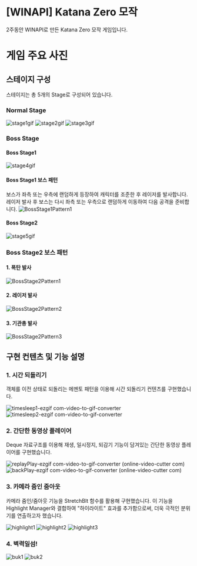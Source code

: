 # [WINAPI] Katana Zero 모작
2주동안 WINAPI로 만든 Katana Zero 모작 게임입니다.

# 게임 주요 사진
## 스테이지 구성
스테이지는 총 5개의 Stage로 구성되어 있습니다.

### Normal Stage 
![stage1gif](https://github.com/user-attachments/assets/24af90bf-78e5-4a5f-a10e-561a5405509d) 
![stage2gif](https://github.com/user-attachments/assets/f6f5b33d-0be3-4f34-bc00-f34f12da8a61) 
![stage3gif](https://github.com/user-attachments/assets/6feb7e01-1df0-41d2-b284-c42c58779067)

### Boss Stage
#### Boss Stage1
![stage4gif](https://github.com/user-attachments/assets/3beae129-3f16-479b-9200-9cb043f64743)

#### Boss Stage1 보스 패턴
보스가 좌측 또는 우측에 랜덤하게 등장하여 캐릭터를 조준한 후 레이저를 발사합니다. 
레이저 발사 후 보스는 다시 좌측 또는 우측으로 랜덤하게 이동하여 다음 공격을 준비합니다.
![BossStage1Pattern1](https://github.com/user-attachments/assets/95857d29-a977-4191-b4ad-c00eeada3b43)

#### Boss Stage2
![stage5gif](https://github.com/user-attachments/assets/4a6227ef-26c2-497d-88ee-4c9c8566e0af)

### Boss Stage2 보스 패턴
#### 1. 폭탄 발사
![BossStage2Pattern1](https://github.com/user-attachments/assets/40626d41-f381-4a42-b83e-83969c87f04e)

#### 2. 레이저 발사
![BossStage2Pattern2](https://github.com/user-attachments/assets/2bfd4488-4bce-406c-9698-81cfbbada552)

#### 3. 기관총 발사
![BossStage2Pattern3](https://github.com/user-attachments/assets/b80a2dd4-152f-45f3-a9ba-a874f5e766b2)

## 구현 컨텐츠 및 기능 설명
### 1. 시간 되돌리기
객체를 이전 상태로 되돌리는 메멘토 패턴을 이용해 시간 되돌리기 컨텐츠를 구현했습니다.

![timesleep1-ezgif com-video-to-gif-converter](https://github.com/user-attachments/assets/571fe536-851d-44ad-a502-11e5b81ecef9)
![timesleep2-ezgif com-video-to-gif-converter](https://github.com/user-attachments/assets/7d0f720e-561b-4d74-88b7-17714f354eaf)

### 2. 간단한 동영상 플레이어
Deque 자료구조를 이용해 재생, 일시정지, 되감기 기능이 담겨있는 간단한 동영상 플레이어를 구현했습니다.

![replayPlay-ezgif com-video-to-gif-converter (online-video-cutter com)](https://github.com/user-attachments/assets/7debf1cc-ae56-4947-86ba-5b0a1deaade3)
![backPlay-ezgif com-video-to-gif-converter (online-video-cutter com)](https://github.com/user-attachments/assets/40532201-315e-454f-93e0-b55649e65e0c)

### 3. 카메라 줌인 줌아웃
카메라 줌인/줌아웃 기능을 StretchBlt 함수를 활용해 구현했습니다. 
이 기능을 Highlight Manager와 결합하여 "하이라이트" 효과를 추가함으로써, 더욱 극적인 분위기를 연출하고자 했습니다.

![highlight1](https://github.com/user-attachments/assets/cd98c1ce-9fb7-4461-a1aa-0e510120b30b)
![highlight2](https://github.com/user-attachments/assets/fe0af3c5-311d-4d36-a91e-e8ba92e121f8)
![highlight3](https://github.com/user-attachments/assets/0d730a09-1cb9-40d9-8a02-6f1b047cafdb)

### 4. 벽력일섬!
![buk1](https://github.com/user-attachments/assets/b90c604f-12d5-4a93-886d-4c47e8f70ff5)
![buk2](https://github.com/user-attachments/assets/a91741b1-4446-48f3-b4d0-a4611333a310)
